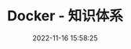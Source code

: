---
pageComponent:
  name: Catalogue
  data:
    path: 08.工具/12.Docker
    imgUrl: /img/catalogue/default.png
    description: Docker
title: Docker - 知识体系
date: 2022-11-16 15:58:25
permalink: /docker/
sidebar: false
article: false
comment: false
editLink: false
---
